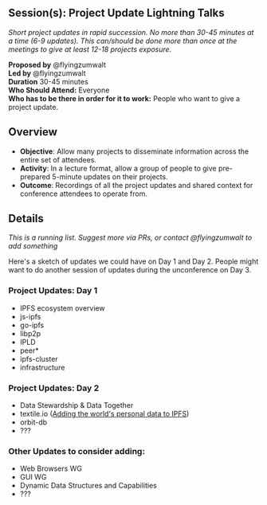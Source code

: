 ## Session(s): Project Update Lightning Talks 

_Short project updates in rapid succession. No more than 30-45 minutes at a time (6-9 updates). This can/should be done more than once at the meetings to give at least 12-18 projects exposure._ 

**Proposed by** @flyingzumwalt  
**Led by** @flyingzumwalt   
**Duration** 30-45 minutes  
**Who Should Attend:** Everyone  
**Who has to be there in order for it to work:** People who want to give a project update.

## Overview

- **Objective**: Allow many projects to disseminate information across the entire set of attendees. 
- **Activity**: In a lecture format, allow a group of people to give pre-prepared 5-minute updates on their projects. 
- **Outcome**: Recordings of all the project updates and shared context for conference attendees to operate from.

## Details

_This is a running list. Suggest more via PRs, or contact @flyingzumwalt to add something_

Here's a sketch of updates we could have on Day 1 and Day 2. People might want to do another session of updates during the unconference on Day 3.

### Project Updates: Day 1
- IPFS ecosystem overview
- js-ipfs 
- go-ipfs 
- libp2p
- IPLD
- peer*
- ipfs-cluster
- infrastructure

### Project Updates: Day 2
- Data Stewardship & Data Together
- textile.io ([Adding the world's personal data to IPFS](https://github.com/ipfs/developer-meetings/pull/2))
- orbit-db
- ???

### Other Updates to consider adding:
- Web Browsers WG
- GUI WG
- Dynamic Data Structures and Capabilities
- ???

